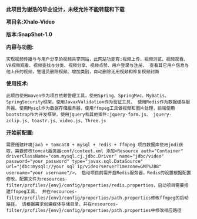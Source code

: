 **此项目为谢浩的毕业设计，未经允许不能转载和下载**

**项目名:Xhalo-Video**

**版本:SnapShot-1.0**


**内容与功能:**

`实现视频传播与与用户分享的视频共享网站，此网站功能有:视频上传、视频浏览、视频观看、VR视频观看、视频查找与分类、视频分享、视频点赞、用户登录与注册、
查看其它用户信息与他上传的视频，管理员删除视频、增加类别，自动删除无用视频和修复视频封面`

**使用技术:**

`此项目使用maven作为项目依赖管理工具，使用Spring、SpringMvc、MyBatis、SpringSecurity框架，使用JavaxValidation作为验证工具、
使用Redis作为数据缓存服务器、使用Mysql作为数据存储服务器，使用ffmpeg工具做视频和图片处理，前端使用bootstrap作为开发框架，使用jquery和其他插件:jquery-form.js、
jquery-zclip.js、toastr.js、video.js、Three.js
`

**开始前配置:**

`需要搭建环境java + tomcat8 + mysql + redis + ffmpeg
项目数据库使用jndi获取，需要修改tomcat服务器conf/context.xml
添加<Resource auth="Container" driverClassName="com.mysql.cj.jdbc.Driver" name="jdbc/video" password="your password" type="javax.sql.DataSource" url="jdbc:mysql://your sql ip/video?serverTimezone=GMT%2B8" username="your username"/>，
启动项目前需开启Redis服务器，Redis的设置根据配置修改，配置文件为resources-filter/profiles/{env}/config/properties/redis.properties，启动项目需要搭建ffmpeg工具，
并在resources-filter/profiles/{env}/config/properties/path.properties修改ffmpeg的启动路径，
请根据需求创建媒体存储目录，并在resources-filter/profiles/{env}/config/properties/path.properties中修改相应路径`


